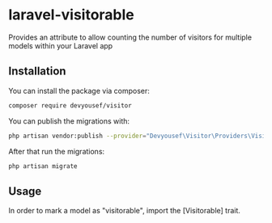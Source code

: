 # laravel-visitorable
Provides an attribute to allow counting the number of visitors for multiple models within your Laravel app


## Installation

You can install the package via composer:

```bash
composer require devyousef/visitor
```

You can publish the migrations with:

```bash
php artisan vendor:publish --provider="Devyousef\Visitor\Providers\VisitorServiceProvider" --tag="migrations"
```

After that run the migrations:

```bash
php artisan migrate
```

## Usage

In order to mark a model as "visitorable", import the [Visitorable] trait.
